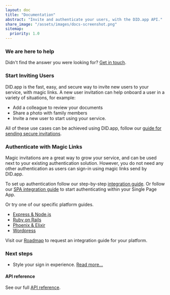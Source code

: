 ```yaml
---
layout: doc
title: "Documentation"
abstract: "Invite and authenticate your users, with the DID.app API."
share_image: "/assets/images/docs-screenshot.png"
sitemap:
  priority: 1.0
---
```


### We are here to help

Didn't find the answer you were looking for? [Get in touch](mailto:team@did.app).

### Start Inviting Users

DID.app is the fast, easy, and secure way to invite new users to your service, with magic links.
A new user invitation can help onboard a user in a variety of situations, for example:

- Add a colleague to review your documents
- Share a photo with family members
- Invite a new user to start using your service.

All of these use cases can be achieved using DID.app, follow our [guide for sending secure invitations](/docs/invitations).

### Authenticate with Magic Links

Magic invitations are a great way to grow your service,
and can be used next to your existing authentication solution.
However, you do not need any other authentication as users can sign-in using magic links send by DID.app.

To set up authentication follow our step-by-step [integration guide](/docs/step-by-step-integration).
Or follow our [SPA integration guide](/docs/single-page-app-integration) to start authenticating within your Single Page App.

Or try one of our specific platform guides.

- [Express & Node.js](/guides/express-nodejs-openid-connect-integration)
- [Ruby on Rails](/guides/ruby-on-rails-openid-connect-integration)
- [Phoenix & Elixir](/guides/phoenix-elixir-openid-connect-integration)
- [Wordpress](/guides/wordpress-openid-connect-client-plugin-integration/)

<!-- Can't find your platform? The simplest way to integrate with DID is using an OpenID Connect library for your platform.
A list of certified implementations is maintained at [https://openid.net/developers/certified/](https://openid.net/developers/certified/). -->

Visit our [Roadmap](https://did.nolt.io) to request an integration guide for your platform.

### Next steps

- Style your sign in experience. [Read more...](/docs/customise-authentication-pages)

#### API reference

See our full [API reference](/docs/api).
